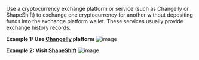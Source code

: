 Use a cryptocurrency exchange platform or service (such as Changelly or ShapeShift) to exchange one cryptocurrency for another without depositing funds into the exchange platform wallet. These services usually provide exchange history records.

**Example 1: Use [Changelly](https://changelly.com/) platform**
![image](https://docs.codatta.io/~gitbook/image?url=https%3A%2F%2F1881594289-files.gitbook.io%2F%7E%2Ffiles%2Fv0%2Fb%2Fgitbook-x-prod.appspot.com%2Fo%2Fspaces%252F1R7hte14lgxgSWN8B4ik%252Fuploads%252F7w7lN0d9tvKgHBPacVa8%252Fimage.png%3Falt%3Dmedia%26token%3Db2d1964c-a9bc-4912-ada8-83b2398e579d&width=768&dpr=2&quality=100&sign=1e7d1dbb&sv=1)

**Example 2: Visit [ShapeShift](https://shapeshift.com/)**
![image](https://docs.codatta.io/~gitbook/image?url=https%3A%2F%2F1881594289-files.gitbook.io%2F%7E%2Ffiles%2Fv0%2Fb%2Fgitbook-x-prod.appspot.com%2Fo%2Fspaces%252F1R7hte14lgxgSWN8B4ik%252Fuploads%252FMMEnCe8bXqexVabusC1v%252Fimage.png%3Falt%3Dmedia%26token%3D10520776-4c5c-4050-8662-5b1ef84c1fa9&width=768&dpr=4&quality=100&sign=3cd65432&sv=1)
